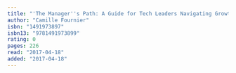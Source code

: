 ```yaml
---
title: "'The Manager''s Path: A Guide for Tech Leaders Navigating Growth and Change'"
author: "Camille Fournier"
isbn: "1491973897"
isbn13: "9781491973899"
rating: 0
pages: 226
read: "2017-04-18"
added: "2017-04-18"
---
```


